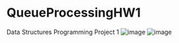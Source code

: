 # QueueProcessingHW1
Data Structures Programming Project 1
![image](https://user-images.githubusercontent.com/89746831/149615215-b5b9ce69-57bf-4181-8cc7-8155a89ceadd.png)
![image](https://user-images.githubusercontent.com/89746831/149615221-ffa7bfde-79cf-468b-ae72-33d93f8cfda9.png)
